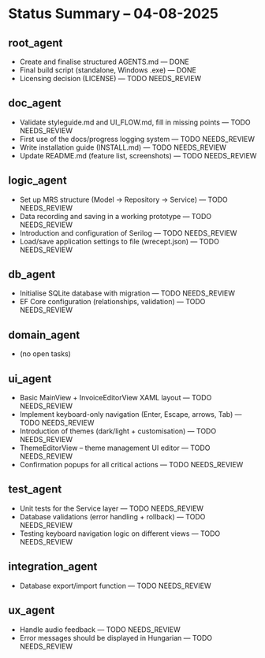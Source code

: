 # Status Summary – 04-08-2025

## root_agent
- Create and finalise structured AGENTS.md — DONE
- Final build script (standalone, Windows .exe) — DONE
- Licensing decision (LICENSE) — TODO NEEDS_REVIEW

## doc_agent
- Validate styleguide.md and UI_FLOW.md, fill in missing points — TODO NEEDS_REVIEW
- First use of the docs/progress logging system — TODO NEEDS_REVIEW
- Write installation guide (INSTALL.md) — TODO NEEDS_REVIEW
- Update README.md (feature list, screenshots) — TODO NEEDS_REVIEW

## logic_agent
- Set up MRS structure (Model → Repository → Service) — TODO NEEDS_REVIEW
- Data recording and saving in a working prototype — TODO NEEDS_REVIEW
- Introduction and configuration of Serilog — TODO NEEDS_REVIEW
- Load/save application settings to file (wrecept.json) — TODO NEEDS_REVIEW

## db_agent
- Initialise SQLite database with migration — TODO NEEDS_REVIEW
- EF Core configuration (relationships, validation) — TODO NEEDS_REVIEW

## domain_agent
- (no open tasks)

## ui_agent
- Basic MainView + InvoiceEditorView XAML layout — TODO NEEDS_REVIEW
- Implement keyboard-only navigation (Enter, Escape, arrows, Tab) — TODO NEEDS_REVIEW
- Introduction of themes (dark/light + customisation) — TODO NEEDS_REVIEW
- ThemeEditorView – theme management UI editor — TODO NEEDS_REVIEW
- Confirmation popups for all critical actions — TODO NEEDS_REVIEW

## test_agent
- Unit tests for the Service layer — TODO NEEDS_REVIEW
- Database validations (error handling + rollback) — TODO NEEDS_REVIEW
- Testing keyboard navigation logic on different views — TODO NEEDS_REVIEW

## integration_agent
- Database export/import function — TODO NEEDS_REVIEW

## ux_agent
- Handle audio feedback — TODO NEEDS_REVIEW
- Error messages should be displayed in Hungarian — TODO NEEDS_REVIEW
